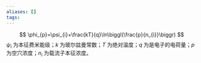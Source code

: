 ```yaml
---
aliases: []
tags:
---
```

$$
\phi_{p}=\psi_{i}+\frac{kT}{q}\ln\biggl(\frac{p}{n_{i}}\biggr)
$$
$\psi_i$ 为本征费米能级；$k$ 为玻尔兹曼常数；$T$ 为绝对温度；$q$ 为是电子的电荷量；$p$ 为空穴浓度；$n _{i}$ 为载流子本征浓度。